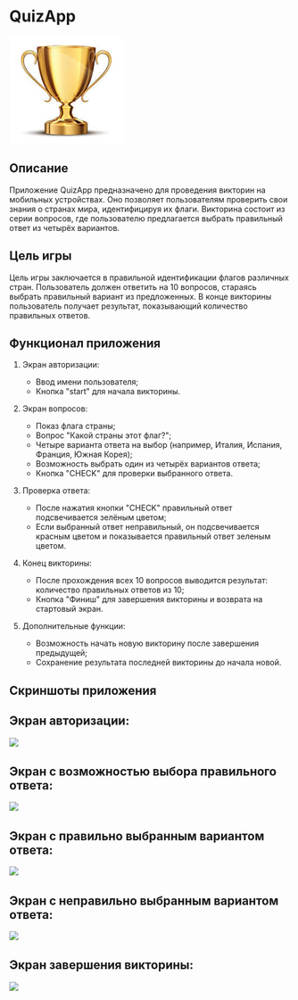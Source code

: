 QuizApp
=================================
![image](https://github.com/Swertex77/QuizApp/blob/my-branch/app/src/main/res/drawable/trophy_image.jpeg)


Описание
--------
Приложение QuizApp предназначено для проведения викторин на мобильных устройствах. Оно позволяет пользователям проверить свои знания о странах мира, идентифицируя их флаги. Викторина состоит из серии вопросов, где пользователю предлагается выбрать правильный ответ из четырёх вариантов.


Цель игры
---------
Цель игры заключается в правильной идентификации флагов различных стран. Пользователь должен ответить на 10 вопросов, стараясь выбрать правильный вариант из предложенных. В конце викторины пользователь получает результат, показывающий количество правильных ответов.

Функционал приложения
--------------------
1. Экран авторизации:
   - Ввод имени пользователя;
   - Кнопка "start" для начала викторины.

2. Экран вопросов:
   - Показ флага страны;
   - Вопрос "Какой страны этот флаг?";
   - Четыре варианта ответа на выбор (например, Италия, Испания, Франция, Южная Корея);
   - Возможность выбрать один из четырёх вариантов ответа;
   - Кнопка "CHECK" для проверки выбранного ответа.
     
3. Проверка ответа:
   - После нажатия кнопки "CHECK" правильный ответ подсвечивается зелёным цветом;
   - Если выбранный ответ неправильный, он подсвечивается красным цветом и показывается правильный ответ зеленым цветом.

4. Конец викторины:
   - После прохождения всех 10 вопросов выводится результат: количество правильных ответов из 10;
   - Кнопка "Финиш" для завершения викторины и возврата на стартовый экран.

5. Дополнительные функции:
   - Возможность начать новую викторину после завершения предыдущей;
   - Сохранение результата последней викторины до начала новой.

Скриншоты приложения
--------------------
## Экран авторизации:
<img src="https://github.com/user-attachments/assets/658cd690-98d2-4302-8a33-a4418c95792e" width="300">

## Экран с возможностью выбора правильного ответа:
<img src="https://github.com/user-attachments/assets/38674d48-9ca1-4747-87f6-379536a23956" width="300">

## Экран с правильно выбранным вариантом ответа:
<img src="https://github.com/user-attachments/assets/34ecc813-8379-435e-82ed-a55c7c32ecff" width="300">

## Экран с неправильно выбранным вариантом ответа:
<img src="https://github.com/user-attachments/assets/113d858d-8a39-4c76-9bfd-723623dcafa6" width="300">

## Экран завершения викторины:
<img src="https://github.com/user-attachments/assets/a6bc5bb2-c585-4932-8396-9283a5693400" width="300">
